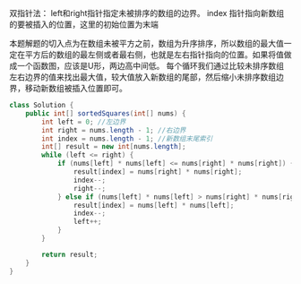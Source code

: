 双指针法：
left和right指针指定未被排序的数组的边界。
index 指针指向新数组的要被插入的位置，这里的初始位置为末端

本题解题的切入点为在数组未被平方之前，数组为升序排序，所以数组的最大值一定在平方后的数组的最左侧或者最右侧，也就是左右指针指向的位置。如果将值做成一个函数图，应该是U形，两边高中间低。
每个循环我们通过比较未排序数组左右边界的值来找出最大值，较大值放入新数组的尾部，然后缩小未排序数组边界，移动新数组被插入位置即可。

```java
class Solution {
    public int[] sortedSquares(int[] nums) {
        int left = 0; //左边界
        int right = nums.length - 1; //右边界
        int index = nums.length - 1; //新数组末尾索引
        int[] result = new int[nums.length];
        while (left <= right) {
            if (nums[left] * nums[left] <= nums[right] * nums[right]) {
                result[index] = nums[right] * nums[right];
                index--;
                right--;
            } else if (nums[left] * nums[left] > nums[right] * nums[right]) {
                result[index] = nums[left] * nums[left];
                index--;
                left++;
            }
        }

        return result;
    }
}
```
